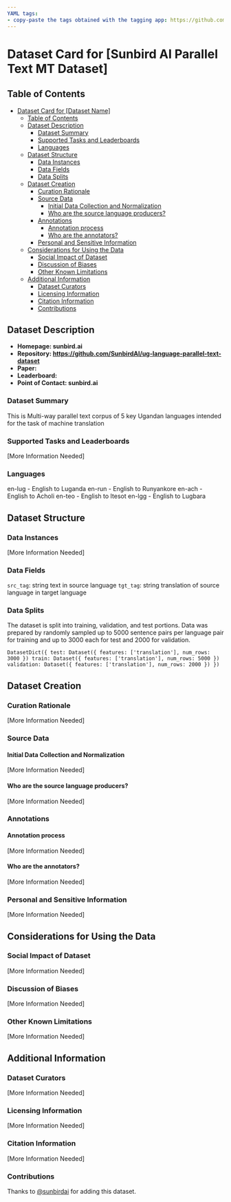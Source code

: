```yaml
---
YAML tags:
- copy-paste the tags obtained with the tagging app: https://github.com/huggingface/datasets-tagging
---
```


# Dataset Card for [Sunbird AI Parallel Text MT Dataset]

## Table of Contents
- [Dataset Card for [Dataset Name]](#dataset-card-for-dataset-name)
  - [Table of Contents](#table-of-contents)
  - [Dataset Description](#dataset-description)
    - [Dataset Summary](#dataset-summary)
    - [Supported Tasks and Leaderboards](#supported-tasks-and-leaderboards)
    - [Languages](#languages)
  - [Dataset Structure](#dataset-structure)
    - [Data Instances](#data-instances)
    - [Data Fields](#data-fields)
    - [Data Splits](#data-splits)
  - [Dataset Creation](#dataset-creation)
    - [Curation Rationale](#curation-rationale)
    - [Source Data](#source-data)
      - [Initial Data Collection and Normalization](#initial-data-collection-and-normalization)
      - [Who are the source language producers?](#who-are-the-source-language-producers)
    - [Annotations](#annotations)
      - [Annotation process](#annotation-process)
      - [Who are the annotators?](#who-are-the-annotators)
    - [Personal and Sensitive Information](#personal-and-sensitive-information)
  - [Considerations for Using the Data](#considerations-for-using-the-data)
    - [Social Impact of Dataset](#social-impact-of-dataset)
    - [Discussion of Biases](#discussion-of-biases)
    - [Other Known Limitations](#other-known-limitations)
  - [Additional Information](#additional-information)
    - [Dataset Curators](#dataset-curators)
    - [Licensing Information](#licensing-information)
    - [Citation Information](#citation-information)
    - [Contributions](#contributions)

## Dataset Description

- **Homepage: sunbird.ai**
- **Repository: https://github.com/SunbirdAI/ug-language-parallel-text-dataset**
- **Paper:**
- **Leaderboard:**
- **Point of Contact: sunbird.ai**

### Dataset Summary

This is Multi-way parallel text corpus of 5 key Ugandan languages intended for the task of machine translation


### Supported Tasks and Leaderboards

[More Information Needed]

### Languages

en-lug - English to Luganda
en-run - English to Runyankore
en-ach - English to Acholi
en-teo - English to Itesot
en-lgg - English to Lugbara

## Dataset Structure

### Data Instances

[More Information Needed]

### Data Fields

`src_tag`: string text in source language
`tgt_tag`: string translation of source language in target language

### Data Splits

The dataset is split into training, validation, and test portions. Data was prepared by randomly sampled up to 5000 sentence pairs per language pair for training and up to 3000 each for test and 2000 for validation.

``DatasetDict({
    test: Dataset({
        features: ['translation'],
        num_rows: 3000
    })
    train: Dataset({
        features: ['translation'],
        num_rows: 5000
    })
    validation: Dataset({
        features: ['translation'],
        num_rows: 2000
    })
})``

## Dataset Creation

### Curation Rationale

[More Information Needed]

### Source Data

#### Initial Data Collection and Normalization

[More Information Needed]

#### Who are the source language producers?

[More Information Needed]

### Annotations

#### Annotation process

[More Information Needed]

#### Who are the annotators?

[More Information Needed]

### Personal and Sensitive Information

[More Information Needed]

## Considerations for Using the Data

### Social Impact of Dataset

[More Information Needed]

### Discussion of Biases

[More Information Needed]

### Other Known Limitations

[More Information Needed]

## Additional Information

### Dataset Curators

[More Information Needed]

### Licensing Information

[More Information Needed]

### Citation Information

[More Information Needed]

### Contributions

Thanks to [@sunbirdai](https://github.com/sunbirdai) for adding this dataset.
